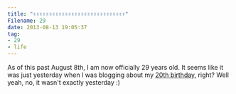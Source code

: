 ```yaml
---
title: "✌✌✌✌✌✌✌✌✌✌✌✌✌✌✌✌✌✌✌✌✌✌✌✌✌✌✌✌✌"
Filename: 29
date: 2013-08-13 19:05:37
tag:
- 29
- life
---
```

As of this past August 8th, I am now officially 29 years old. It seems like it was just yesterday when I was blogging about my [20th birthday](/blog/2004/08/08/my-birthday/index.html), right? Well yeah, no, it wasn't exactly yesterday :)
